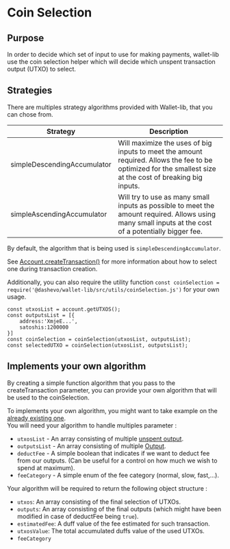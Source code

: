 # Coin Selection

## Purpose 

In order to decide which set of input to use for making payments, wallet-lib use the coin selection helper which will decide which unspent transaction output (UTXO) to select.  

## Strategies

There are multiples strategy algorithms provided with Wallet-lib, that you can chose from. 

| Strategy                      | Description                                                                                                                                                                   |  
|-------------------------------|------------------------------------------------------------------------------------------------------------------------------------------------------------------------------ |
| simpleDescendingAccumulator   | Will maximize the uses of big inputs to meet the amount required. Allows the fee to be optimized for the smallest size at the cost of breaking big inputs.                    |
| simpleAscendingAccumulator    | Will try to use as many small inputs as possible to meet the amount required. Allows using many small inputs at the cost of a potentially bigger fee.                         |

By default, the algorithm that is being used is `simpleDescendingAccumulator`. 

See [Account.createTransaction()](/account/createTransaction) for more information about how to select one during transaction creation.  

Additionally, you can also require the utility function `const coinSelection = require('@dashevo/wallet-lib/src/utils/coinSelection.js')` for your own usage.  


```
const utxosList = account.getUTXOS();
const outputsList = [{
    address:'XmjeE...',
    satoshis:1200000
}]
const coinSelection = coinSelection(utxosList, outputsList);
const selectedUTXO = coinSelection(utxosList, outputsList);
```

## Implements your own algorithm

By creating a simple function algorithm that you pass to the createTransaction parameter, you can provide your own algorithm that will be used to the coinSelection.   

To implements your own algorithm, you might want to take example on the [already existing one](https://github.com/dashevo/wallet-lib/tree/master/src/utils/coinSelections/strategies).  
You will need your algorithm to handle multiples parameter : 

- `utxosList` - An array consisting of multiple [unspent output](https://github.com/dashevo/dashcore-lib/blob/master/docs/unspentoutput.md).
- `outputsList` - An array consisting of multiple [Output](https://github.com/dashevo/dashcore-lib/blob/master/docs/transaction.md#handling-outputs).
- `deductFee` - A simple boolean that indicates if we want to deduct fee from our outputs. (Can be useful for a control on how much we wish to spend at maximum).
- `feeCategory` - A simple enum of the fee category (normal, slow, fast,...).

Your algorithm will be required to return the following object structure : 

- `utxos`: An array consisting of the final selection of UTXOs.
- `outputs`: An array consisting of the final outputs (which might have been modified in case of deductFee being `true`).
- `estimatedFee`: A duff value of the fee estimated for such transaction.
- `utxosValue`: The total accumulated duffs value of the used UTXOs.
- `feeCategory`
